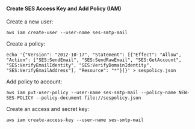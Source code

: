 #### Create SES Access Key and Add Policy (IAM)

Create a new user:

```
aws iam create-user --user-name ses-smtp-mail
```

Create a policy:

```
echo '{"Version": "2012-10-17", "Statement": [{"Effect": "Allow", "Action": ["SES:SendEmail", "SES:SendRawEmail", "SES:GetAccount", "SES:VerifyEmailIdentity", "SES:VerifyDomainIdentity", "SES:VerifyEmailAddress"], "Resource": "*"}]}' > sespolicy.json
```

Add policy to account:

```
aws iam put-user-policy --user-name ses-smtp-mail --policy-name NEW-SES-POLICY --policy-document file://sespolicy.json
```

Create an access and secret key:

```
aws iam create-access-key --user-name ses-smtp-mail
```
